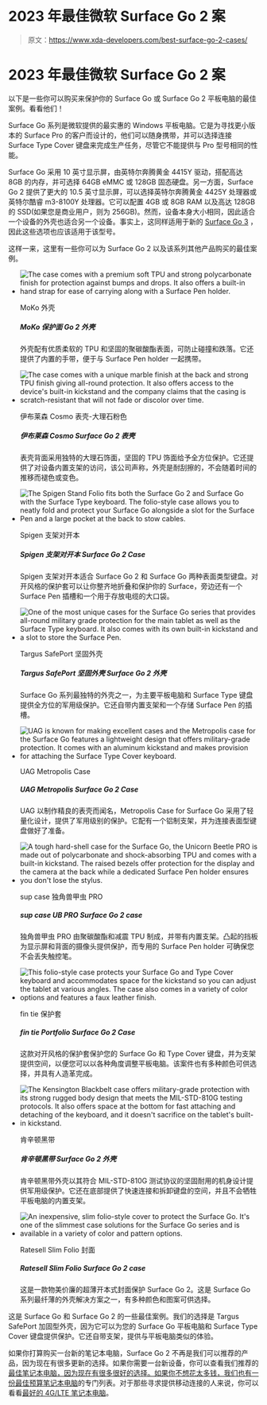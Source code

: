 # 2023 年最佳微软 Surface Go 2 案

> 原文：<https://www.xda-developers.com/best-surface-go-2-cases/>

# 2023 年最佳微软 Surface Go 2 案

以下是一些你可以购买来保护你的 Surface Go 或 Surface Go 2 平板电脑的最佳案例。看看他们！

Surface Go 系列是微软提供的最实惠的 Windows 平板电脑。它是为寻找更小版本的 Surface Pro 的客户而设计的，他们可以随身携带，并可以选择连接 Surface Type Cover 键盘来完成生产任务，尽管它不能提供与 Pro 型号相同的性能。

Surface Go 采用 10 英寸显示屏，由英特尔奔腾黄金 4415Y 驱动，搭配高达 8GB 的内存，并可选择 64GB eMMC 或 128GB 固态硬盘。另一方面，Surface Go 2 提供了更大的 10.5 英寸显示屏，可以选择英特尔奔腾黄金 4425Y 处理器或英特尔酷睿 m3-8100Y 处理器。它可以配置 4GB 或 8GB RAM 以及高达 128GB 的 SSD(如果您是商业用户，则为 256GB)。然而，设备本身大小相同，因此适合一个设备的外壳也适合另一个设备。事实上，这同样适用于新的 [Surface Go 3](https://www.xda-developers.com/microsoft-surface-go-3-review/) ，因此这些选项也应该适用于该型号。

这样一来，这里有一些你可以为 Surface Go 2 以及该系列其他产品购买的最佳案例。

*   <picture>![The case comes with a premium soft TPU and strong polycarbonate finish for protection against bumps and drops. It also offers a built-in hand strap for ease of carrying along with a Surface Pen holder.](img/2e06ba3e72c8ff8dc89face8f533c66d.png)</picture>

    MoKo 外壳

    ##### MoKo 保护面 Go 2 外壳

    外壳配有优质柔软的 TPU 和坚固的聚碳酸酯表面，可防止碰撞和跌落。它还提供了内置的手带，便于与 Surface Pen holder 一起携带。

*   <picture>![The case comes with a unique marble finish at the back and strong TPU finish giving all-round protection. It also offers access to the device's built-in kickstand and the company claims that the casing is scratch-resistant that will not fade or discolor over time.](img/57442c878ab2aba47fef49ebaed772d9.png)</picture>

    伊布莱森 Cosmo 表壳-大理石粉色

    ##### 伊布莱森 Cosmo Surface Go 2 表壳

    表壳背面采用独特的大理石饰面，坚固的 TPU 饰面给予全方位保护。它还提供了对设备内置支架的访问，该公司声称，外壳是耐刮擦的，不会随着时间的推移而褪色或变色。

*   <picture>![The Spigen Stand Folio fits both the Surface Go 2 and Surface Go with the Surface Type keyboard. The folio-style case allows you to neatly fold and protect your Surface Go alongside a slot for the Surface Pen and a large pocket at the back to stow cables.](img/897175c4e1bb57d318cce1fc9c60b9d9.png)</picture>

    Spigen 支架对开本

    ##### Spigen 支架对开本 Surface Go 2 Case

    Spigen 支架对开本适合 Surface Go 2 和 Surface Go 两种表面类型键盘。对开风格的保护套可以让你整齐地折叠和保护你的 Surface，旁边还有一个 Surface Pen 插槽和一个用于存放电缆的大口袋。

*   <picture>![One of the most unique cases for the Surface Go series that provides all-round military grade protection for the main tablet as well as the Surface Type keyboard. It also comes with its own built-in kickstand and a slot to store the Surface Pen.](img/d7176d9895e0ac861d27b76a8142252e.png)</picture>

    Targus SafePort 坚固外壳

    ##### Targus SafePort 坚固外壳 Surface Go 2 外壳

    Surface Go 系列最独特的外壳之一，为主要平板电脑和 Surface Type 键盘提供全方位的军用级保护。它还自带内置支架和一个存储 Surface Pen 的插槽。

*   <picture>![UAG is known for making excellent cases and the Metropolis case for the Surface Go features a lightweight design that offers military-grade protection. It comes with an aluminum kickstand and makes provision for attaching the Surface Type Cover keyboard.](img/21e0a00c1ba742513e9136b9fd9f4b5c.png)</picture>

    UAG Metropolis Case

    ##### UAG Metropolis Surface Go 2 Case

    UAG 以制作精良的表壳而闻名，Metropolis Case for Surface Go 采用了轻量化设计，提供了军用级别的保护。它配有一个铝制支架，并为连接表面型键盘做好了准备。

*   <picture>![A tough hard-shell case for the Surface Go, the Unicorn Beetle PRO is made out of polycarbonate and shock-absorbing TPU and comes with a built-in kickstand. The raised bezels offer protection for the display and the camera at the back while a dedicated Surface Pen holder ensures you don't lose the stylus.](img/c2287baf7c6e07b83b71a4abc93ec2cf.png)</picture>

    sup case 独角兽甲虫 PRO

    ##### sup case UB PRO Surface Go 2 case

    独角兽甲虫 PRO 由聚碳酸酯和减震 TPU 制成，并带有内置支架。凸起的挡板为显示屏和背面的摄像头提供保护，而专用的 Surface Pen holder 可确保您不会丢失触控笔。

*   <picture>![This folio-style case protects your Surface Go and Type Cover keyboard and accommodates space for the kickstand so you can adjust the tablet at various angles. The case also comes in a variety of color options and features a faux leather finish.](img/98228842180bbb0e5af6276457d90265.png)</picture>

    fin tie 保护套

    ##### fin tie Portfolio Surface Go 2 Case

    这款对开风格的保护套保护您的 Surface Go 和 Type Cover 键盘，并为支架提供空间，以便您可以以各种角度调整平板电脑。该案件也有多种颜色可供选择，并具有人造革完成。

*   <picture>![The Kensington Blackbelt case offers military-grade protection with its strong rugged body design that meets the MIL-STD-810G testing protocols. It also offers space at the bottom for fast attaching and detaching of the keyboard, and it doesn't sacrifice on the tablet's built-in kickstand.](img/20a4e3603ec756cfa2f2a75198ff79d0.png)</picture>

    肯辛顿黑带

    ##### 肯辛顿黑带 Surface Go 2 外壳

    肯辛顿黑带外壳以其符合 MIL-STD-810G 测试协议的坚固耐用的机身设计提供军用级保护。它还在底部提供了快速连接和拆卸键盘的空间，并且不会牺牲平板电脑的内置支架。

*   <picture>![An inexpensive, slim folio-style cover to protect the Surface Go. It's one of the slimmest case solutions for the Surface Go series and is available in a variety of color and pattern options.](img/cdd758d775e9f91de55de8f282f8131e.png)</picture>

    Ratesell Slim Folio 封面

    ##### Ratesell Slim Folio Surface Go 2 case

    这是一款物美价廉的超薄开本式封面保护 Surface Go 2。这是 Surface Go 系列最纤薄的外壳解决方案之一，有多种颜色和图案可供选择。

这是 Surface Go 和 Surface Go 2 的一些最佳案例。我们的选择是 Targus SafePort 加固型外壳，因为它可以为您的 Surface Go 平板电脑和 Surface Type Cover 键盘提供保护。它还自带支架，提供与平板电脑类似的体验。

如果你打算购买一台新的笔记本电脑，Surface Go 2 不再是我们可以推荐的产品，因为现在有很多更新的选择。如果你需要一台新设备，你可以查看我们推荐的[最佳笔记本电脑，因为现在有很多很好的选择。如果你不想花太多钱，我们也有一份](https://www.xda-developers.com/best-laptops/)[最佳预算笔记本电脑](https://www.xda-developers.com/best-cheap-laptops/)的专门列表。对于那些寻求提供移动连接的人来说，你可以看看[最好的 4G/LTE 笔记本电脑](https://www.xda-developers.com/best-4g-lte-laptops/)。